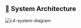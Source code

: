 ## 🧱 System Architecture
![c4-system-diagram](https://github.com/user-attachments/assets/c8c2b3a0-bd26-4e6b-9746-2b3e5e771922)

